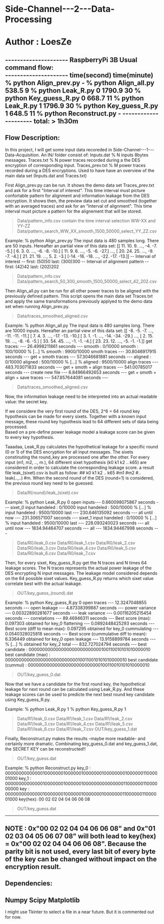 # Side-Channel---2---Data-Processing
# Author : LoesZe 
---------------------			RaspberryPi 3B
 Usual command flow:		
---------------------		time(second)	time(minute)
% python Align_prev.py 		-
% python Align_all.py 		538.5		9
% python Leak_R.py 0		1790.9		30
% python Key_guess_R.py 0	668.7		11
% python Leak_R.py 1		1796.9		30
% python Key_guess_R.py 1	648.5		11
% python Reconstruct.py		-
---------------------			total:	> 1h30m
-------------------
 Flow Description:
-------------------
In this project, I will get some input data recoreded in Side-Channel---1---Data-Acquisition. 
An IN/ folder consist of: 
	Inputs.dat	% N inputs 8bytes messages. 
	Traces.txt	% N power traces recorded during a the DES encryption of corresponding input.
	Traces_prev.txt	% M power traces recorded during a DES encryptions. Used to have have an overview of the main data set (Inputs.dat and Traces.txt)

First Align_prev.py can be run.
It shows the demo data set Traces_prev.txt and ask for a first "Interval of interest".
This time interval must picture confortable pattern for alignment and information leakage from the DES encryption.
It shows then, the preview data set cut and smoothed (together with an averaged traces) and ask for an "Interval of alignment".
This time interval must picture a pattern for the alignement that will be stored.
> Data/pattern_info.csv contain the time interval selection WW-XX and YY-ZZ
> Data/pattern_search_WW_XX_smooth_1500_50000_select_YY_ZZ.csv

Example:
% python Align_prev.py 
	The input data is 480 samples long.
	There are 50 inputs.
	Hereafter an partial view of this data set:
	[[ 11.  10.   9. ...,  -4.  -7.  -5.]
	 [  6.   3.   0. ...,  -6.  -8. -10.]
	 [ 11.   9.   6. ...,  -5.  -6. -27.]
	 ..., 
	 [ 20.  24.  25. ...,  -9.  -7.  -4.]
	 [ 21.  21.  19. ...,   5.   2.  -3.]
	 [-14. -16. -18. ..., -22. -17. -13.]]
	-- Interval of interest --
	first: (50)50
	last: (300)300
	-- Interval of alignment pattern --
	first: (42)42
	last: (202)202
> Data/pattern_info.csv
> Data/pattern_search_50_300_smooth_1500_50000_select_42_202.csv

Then Align_all.py can be run for all other power traces to be aligned with the previously defined pattern.
This script opens the main data set Traces.txt and apply the same transformations previously applyed to the demo data set when running Align_prev.py.
> Data/traces_smoothed_aligned.csv

Example:
% python Align_all.py 
	The input data is 480 samples long.
	There are 10000 inputs.
	Hereafter an partial view of this data set:
	[[ -8.  -5.  -7. ..., -11. -11. -11.]
	 [  7.   4.   3. ..., -17. -13. -10.]
	 [  3.   1.  -1. ..., -14. -34. -29.]
	 ..., 
	 [  2.  15.  19. ...,  -8.  -6.  -5.]
	 [ 33.  54.  45. ...,  -1.  -1.  -4.]
	 [ 23.  23.  12. ...,  -5.  -1.  -1.]]
	get traces: --- 26.4998211861 seconds ---
	smooth : 0/10000
	smooth : 100/10000
	% [...] %
	smooth : 9900/10000
	smoth traces --- 30.8046917915 seconds ---
	get + smoth traces --- 57.3046681881 seconds ---
	aligned : 0/10000
	aligned : 500/10000
	% [...] %
	aligned : 9500/10000
	align traces --- 483.703071833 seconds ---
	get + smoth + align traces --- 541.00785017 seconds ---
	create new file --- 6.84966492653 seconds ---
	get + smoth + align + save traces --- 547.857644081 seconds ---
> Data/traces_smoothed_aligned.csv	

Now, the information leakage need to be interpreted into an actual readable value: the secret key.

If we considere the very first round of the DES, 2^6 = 64 round key hypothesis can be made for every sixets.
Together with a known input message, these round key hypothesis lead to 64 different sets of data being processed.   
Based on a pre-define power leakage model a leakage score can be given to every key hypothesis.

Taaadaa, Leak_R.py calculates the hypothetical leakage for a specific round (0 or 1) of the DES encryption for all input messages.
The sixets constinuting the round_key are processed one after the other.
For every input (m1, m2, .., m.), 64 different sixet hypothesis (k0 k1 k2 ..  k65) are considered in order to calculate the corresponding leakage score.
a result file leak_(sixet).csv is built as follow:
	## k0 k1 k2 ..  k65
   	#m1
   	#m2
    	#..    leak(..,..)
    	#m.
When the second round of the DES (round=1) is considered, the previous round key need to be guessed. 
> Data/R(round)/leak_(sixet).csv

Example:
% python Leak_R.py 0
	open inputs--- 0.660098075867 seconds ---
	sixet_0
	input handeled : 0/10000
	input handeled : 500/10000
	% [...] %
	input handeled : 9500/10000
	last --- 230.646135092 seconds ---
	all until now --- 231.306571007 seconds ---
	sixet_1
	input handeled : 0/10000
	% [...] %
	input handeled : 9500/10000
	last --- 228.093240023 seconds ---
	all until now --- 1834.94464707 seconds ---
	all --- 1834.94467998 seconds ---
> Data/R0/leak_0.csv
> Data/R0/leak_1.csv
> Data/R0/leak_2.csv
> Data/R0/leak_3.csv
> Data/R0/leak_4.csv
> Data/R0/leak_5.csv
> Data/R0/leak_6.csv
> Data/R0/leak_7.csv

Then, for every sixet, Key_guess_R.py get the N traces and N times 64 leakage scores.
The N traces represents the actual power leakage of the DES encrypting N input messages.
The leakage model considered depends on the 64 possible sixet values. 
Key_guess_R.py returns which sixet value correlate best with the actual leakage.
> OUT/key_guess_(round).dat

Example:
% python Key_guess_R.py 0
	open traces --- 12.3247048855 seconds ---
	open leakage --- 4.87338399887 seconds ---
	power variance --- 0.00322890281677 seconds ---
	leak variance --- 0.00116205215454 seconds ---
	correlations --- 89.46946311 seconds ---
	Best score (max): 0.097303
	obtained for key_0
	flattening --- 0.0892448425293 seconds ---
	Best score (diff to mean max): 0.097295
	obtained for key_0
	cummulating --- 0.0540328025818 seconds ---
	Best score (cummulative  diff to mean): 6.336449
	obtained for key_0
	open leakage --- 13.9158899784 seconds ---
	% [...] %
	obtained for key_2
	total --- 832.727024794 seconds ---
	best candidate          : 000000000000000000000000000100110010101010000010 
	best candidate (max)    : 000000000000000000000000000100110010101010000010 
	best candidate (cummul) : 000000000000000000000000000100110010101010000010
> OUT/key_guess_0.dat

Now that we have a candidate for the first round key, the hypothetical leakage for next round can be calculated using Leak_R.py.
And these leakage scores can be used to predicte the next best round key candidate using Key_guess_R.py.

Example:
% python Leak_R.py 1
% python Key_guess_R.py 1

> Data/R1/leak_0.csv
> Data/R1/leak_1.csv
> Data/R1/leak_2.csv
> Data/R1/leak_3.csv
> Data/R1/leak_4.csv
> Data/R1/leak_5.csv
> Data/R1/leak_6.csv
> Data/R1/leak_7.csv
> OUT/key_guess_1.dat

Finally, Reconstruct.py makes the results -maybe more readable- and certainly more dramatic.
Combinating key_guess_0.dat and key_guess_1.dat, the SECRET KEY can be reconstructed!!
> OUT/key_guess.dat

Example:
% python Reconstruct.py
	key_0   : 0000000000000010000000100000010000000100000000100000011000001000
	key_1   : 0000000000000010000000100000010000000000000001100000011000000000
	key     : 0000000000000010000000100000010000000100000001100000011000001000
	key(hex): 00 02 02 04 04 06 06 08
> OUT/key_guess.dat
-------------------
NOTE : 0x"00 02 02 04 04 06 06 08" and 0x"01 02 03 04 05 06 07 08" will both lead to key(hex) = 0x"00 02 02 04 04 06 06 08".
Because the parity bit is not used, every last bit of every byte of the key can be changed without impact on the encryption result.
---------------
 Dependencies:
---------------
Numpy
Scipy
Matplotlib
-
I might use Tkinter to select a file in a near future. But it is commented out for now.